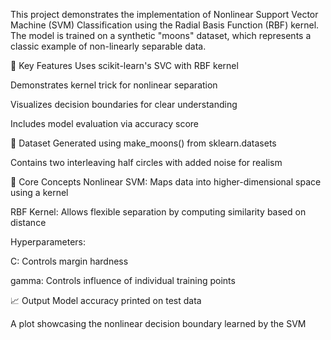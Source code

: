 This project demonstrates the implementation of Nonlinear Support Vector Machine (SVM) Classification using the Radial Basis Function (RBF) kernel. The model is trained on a synthetic "moons" dataset, which represents a classic example of non-linearly separable data.

📌 Key Features
Uses scikit-learn's SVC with RBF kernel

Demonstrates kernel trick for nonlinear separation

Visualizes decision boundaries for clear understanding

Includes model evaluation via accuracy score

📁 Dataset
Generated using make_moons() from sklearn.datasets

Contains two interleaving half circles with added noise for realism

🧠 Core Concepts
Nonlinear SVM: Maps data into higher-dimensional space using a kernel

RBF Kernel: Allows flexible separation by computing similarity based on distance

Hyperparameters:

C: Controls margin hardness

gamma: Controls influence of individual training points

📈 Output
Model accuracy printed on test data

A plot showcasing the nonlinear decision boundary learned by the SVM
